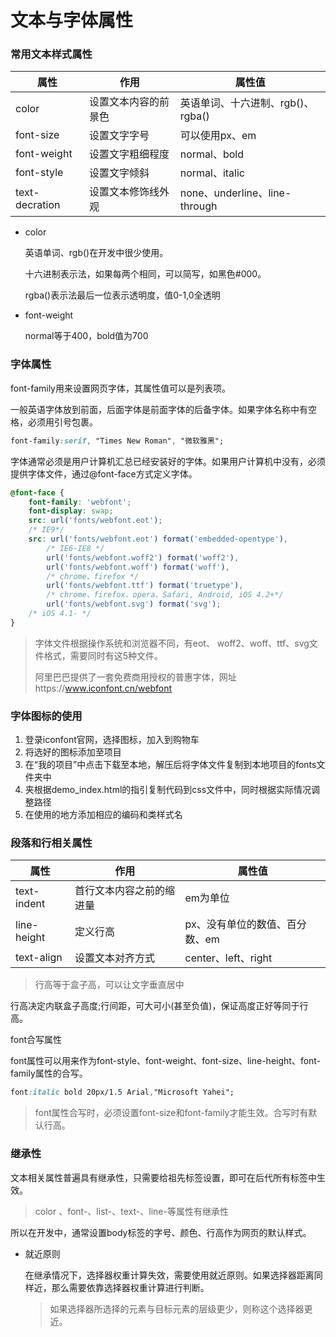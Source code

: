 # 文本与字体属性

### 常用文本样式属性

| 属性           | 作用                 | 属性值                            |
| -------------- | -------------------- | --------------------------------- |
| color          | 设置文本内容的前景色 | 英语单词、十六进制、rgb()、rgba() |
| font-size      | 设置文字字号         | 可以使用px、em                    |
| font-weight    | 设置文字粗细程度     | normal、bold                      |
| font-style     | 设置文字倾斜         | normal、italic                    |
| text-decration | 设置文本修饰线外观   | none、underline、line-through     |

* color

  英语单词、rgb()在开发中很少使用。

  十六进制表示法，如果每两个相同，可以简写，如黑色#000。

  rgba()表示法最后一位表示透明度，值0-1,0全透明

* font-weight

  normal等于400，bold值为700

### 字体属性

font-family用来设置网页字体，其属性值可以是列表项。

一般英语字体放到前面，后面字体是前面字体的后备字体。如果字体名称中有空格，必须用引号包裹。

```css
font-family:serif, "Times New Roman", "微软雅黑";
```

 字体通常必须是用户计算机汇总已经安装好的字体。如果用户计算机中没有，必须提供字体文件，通过@font-face方式定义字体。

```css
@font-face {
    font-family: 'webfont';
    font-display: swap;
    src: url('fonts/webfont.eot');
    /* IE9*/
    src: url('fonts/webfont.eot') format('embedded-opentype'),
        /* IE6-IE8 */
        url('fonts/webfont.woff2') format('woff2'),
        url('fonts/webfont.woff') format('woff'),
        /* chrome、firefox */
        url('fonts/webfont.ttf') format('truetype'),
        /* chrome、firefox、opera、Safari, Android, iOS 4.2+*/
        url('fonts/webfont.svg') format('svg');
    /* iOS 4.1- */
}
```

> 字体文件根据操作系统和浏览器不同，有eot、 woff2、woff、ttf、svg文件格式，需要同时有这5种文件。
>
> 阿里巴巴提供了一套免费商用授权的普惠字体，网址https://www.iconfont.cn/webfont

### 字体图标的使用

1. 登录iconfont官网，选择图标，加入到购物车
2. 将选好的图标添加至项目
3. 在“我的项目”中点击下载至本地，解压后将字体文件复制到本地项目的fonts文件夹中
4. 夹根据demo_index.html的指引复制代码到css文件中，同时根据实际情况调整路径
5. 在使用的地方添加相应的编码和类样式名

### 段落和行相关属性

| 属性        | 作用                     | 属性值                         |
| ----------- | ------------------------ | ------------------------------ |
| text-indent | 首行文本内容之前的缩进量 | em为单位                       |
| line-height | 定义行高                 | px、没有单位的数值、百分数、em |
| text-align  | 设置文本对齐方式         | center、left、right            |

> 行高等于盒子高，可以让文字垂直居中

行高决定内联盒子高度;行间距，可大可小(甚至负值)，保证高度正好等同于行高。

font合写属性

font属性可以用来作为font-style、font-weight、font-size、line-height、font-family属性的合写。

```css
font:italic bold 20px/1.5 Arial,"Microsoft Yahei";
```

> font属性合写时，必须设置font-size和font-family才能生效。合写时有默认行高。

### 继承性

文本相关属性普遍具有继承性，只需要给祖先标签设置，即可在后代所有标签中生效。

> color 、font-、list-、text-、line-等属性有继承性

所以在开发中，通常设置body标签的字号、颜色、行高作为网页的默认样式。

* 就近原则

  在继承情况下，选择器权重计算失效，需要使用就近原则。如果选择器距离同样近，那么需要依靠选择器权重计算进行判断。

  > 如果选择器所选择的元素与目标元素的层级更少，则称这个选择器更近。